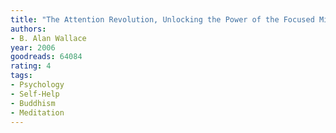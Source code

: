 ```yaml
---
title: "The Attention Revolution, Unlocking the Power of the Focused Mind"
authors:
- B. Alan Wallace
year: 2006
goodreads: 64084
rating: 4
tags:
- Psychology
- Self-Help
- Buddhism
- Meditation
---
```

